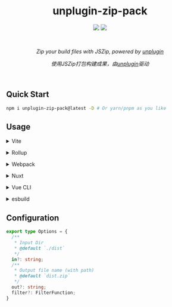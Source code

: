 <h1  align='center'>unplugin-zip-pack</h1>

<p align='center'>
  <!-- <a href="https://codecov.io/gh/iamspark1e/unplugin-zip-pack" ><img src=""/></a> -->
  <a href="https://www.npmjs.com/package/unplugin-zip-pack"><img src="https://img.shields.io/npm/v/unplugin-zip-pack" /></a>
  <a href="https://www.npmjs.com/package/unplugin-zip-pack"><img src="https://img.shields.io/npm/dm/unplugin-zip-pack" /></a>
</p>

<!--<p align='center'>English | <a href="./README.zh.md">中文文档</a></p>-->
<br />
<p align='center'><i>Zip your build files with JSZip, powered by <a href="https://github.com/unjs/unplugin" target="_blank">unplugin</a></i></p>
<p align='center'><i>使用JSZip打包构建成果，由<a href="https://github.com/unjs/unplugin" target="_blank">unplugin</a>驱动</i></p>
<br />

## Quick Start

```bash
npm i unplugin-zip-pack@latest -D # Or yarn/pnpm as you like
```

## Usage

<details>
<summary>Vite</summary><br>

```ts
// vite.config.ts
import ZipPack from 'unplugin-zip-pack/vite'

export default defineConfig({
  plugins: [
    ZipPack({ /* options */ }),
  ],
})
```

<br></details>

<details>
<summary>Rollup</summary><br>

```ts
// rollup.config.js
import ZipPack from 'unplugin-zip-pack/rollup'

export default {
  plugins: [
    ZipPack({ /* options */ }),
  ],
}
```

<br></details>


<details>
<summary>Webpack</summary><br>

```ts
// webpack.config.js
module.exports = {
  /* ... */
  plugins: [
    require('unplugin-zip-pack/webpack')({ /* options */ })
  ]
}
```

<br></details>

<details>
<summary>Nuxt</summary><br>

```ts
// nuxt.config.js
export default {
  buildModules: [
    ['unplugin-zip-pack/nuxt', { /* options */ }],
  ],
}
```

> This module works for both Nuxt 2 and [Nuxt Vite](https://github.com/nuxt/vite)

<br></details>

<details>
<summary>Vue CLI</summary><br>

```ts
// vue.config.js
module.exports = {
  configureWebpack: {
    plugins: [
      require('unplugin-zip-pack/webpack')({ /* options */ }),
    ],
  },
}
```

<br></details>

<details>
<summary>esbuild</summary><br>

```ts
// esbuild.config.js
import { build } from 'esbuild'
import ZipPack from 'unplugin-zip-pack/esbuild'

build({
  plugins: [ZipPack()],
})
```

<br></details>

## Configuration

```typescript
export type Options = {
  /**
   * Input Dir
   * @default `./dist`
   */
  in?: string;
  /**
   * Output file name (with path)
   * @default `dist.zip`
   */
  out?: string;
  filter?: FilterFunction;
}
```